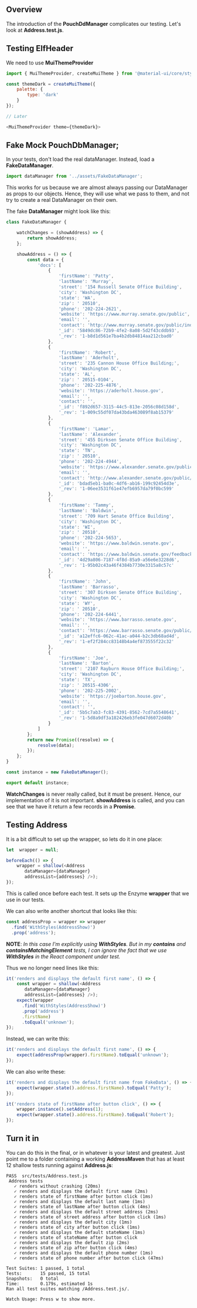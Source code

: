## Overview

The introduction of the **PouchDdManager** complicates our testing. Let's look at **Address.test.js**.

## Testing ElfHeader

We need to use **MuiThemeProvider**

```JavaScript
import { MuiThemeProvider, createMuiTheme } from '@material-ui/core/styles';

const themeDark = createMuiTheme({
    palette: {
        type: 'dark'
    }
});

// Later

<MuiThemeProvider theme={themeDark}>
```    

## Fake Mock PouchDbManager;

In your tests, don't load the real dataManager. Instead, load a **FakeDataManager**.

```javascript
import dataManager from '../assets/FakeDataManager';
```

This works for us because we are almost always passing our DataManager as props to our objects. Hence, they will use what we pass to them, and not try to create a real DataManager on their own.

The fake **DataManager** might look like this:

```javascript
class FakeDataManager {

    watchChanges = (showAddress) => {
        return showAddress;
    };

    showAddress = () => {
        const data = {
            'docs': [
                {
                    'firstName': 'Patty',
                    'lastName': 'Murray',
                    'street': '154 Russell Senate Office Building',
                    'city': 'Washington DC',
                    'state': 'WA',
                    'zip': ' 20510',
                    'phone': '202-224-2621',
                    'website': 'https://www.murray.senate.gov/public',
                    'email': '',
                    'contact': 'http://www.murray.senate.gov/public/index.cfm/contactme',
                    '_id': '5849dc86-72b9-4fe2-8a08-5d2f43cddb93',
                    '_rev': '1-b8d1d561e7ba4b2db84814aa212cbad0'
                },
                {
                    'firstName': 'Robert',
                    'lastName': 'Aderholt',
                    'street': '235 Cannon House Office Building;',
                    'city': 'Washington DC',
                    'state': 'AL',
                    'zip': ' 20515-0104',
                    'phone': '202-225-4876',
                    'website': 'https://aderholt.house.gov',
                    'email': '',
                    'contact': '',
                    '_id': 'f892d657-3115-44c5-813e-2056c08d158d',
                    '_rev': '1-009c55df07da43bda463089f8ab15379'
                },
                {
                    'firstName': 'Lamar',
                    'lastName': 'Alexander',
                    'street': '455 Dirksen Senate Office Building',
                    'city': 'Washington DC',
                    'state': 'TN',
                    'zip': ' 20510',
                    'phone': '202-224-4944',
                    'website': 'https://www.alexander.senate.gov/public',
                    'email': '',
                    'contact': 'http://www.alexander.senate.gov/public/index.cfm?p=Email',
                    '_id': 'bdad5eb1-ba0c-4df6-ab16-199c92454d3e',
                    '_rev': '1-06ee3531f61e47efb6957da79f0bc599'
                },
                {
                    'firstName': 'Tammy',
                    'lastName': 'Baldwin',
                    'street': '709 Hart Senate Office Building',
                    'city': 'Washington DC',
                    'state': 'WI',
                    'zip': ' 20510',
                    'phone': '202-224-5653',
                    'website': 'https://www.baldwin.senate.gov',
                    'email': '',
                    'contact': 'https://www.baldwin.senate.gov/feedback',
                    '_id': '4d29a806-7187-4f8d-85a9-a56e6e3228d6',
                    '_rev': '1-95b02c43a46f4384b7730e3315a8c57c'
                },
                {
                    'firstName': 'John',
                    'lastName': 'Barrasso',
                    'street': '307 Dirksen Senate Office Building',
                    'city': 'Washington DC',
                    'state': 'WY',
                    'zip': ' 20510',
                    'phone': '202-224-6441',
                    'website': 'https://www.barrasso.senate.gov',
                    'email': '',
                    'contact': 'https://www.barrasso.senate.gov/public/index.cfm/contact-form',
                    '_id': 'a12effc6-062c-41ac-a044-b2c3db68ad4d',
                    '_rev': '1-ef2f284cc83148b4a4ef873555f22c32'
                },
                {
                    'firstName': 'Joe',
                    'lastName': 'Barton',
                    'street': '2107 Rayburn House Office Building;',
                    'city': 'Washington DC',
                    'state': 'TX',
                    'zip': ' 20515-4306',
                    'phone': '202-225-2002',
                    'website': 'https://joebarton.house.gov',
                    'email': '',
                    'contact': '',
                    '_id': '5b5c7ab3-fc83-4391-8562-7cd7a5548641',
                    '_rev': '1-5d8a9df3a182426eb3fe047d6072d40b'
                }
            ]
        };
        return new Promise((resolve) => {
            resolve(data);
        });
    };
}

const instance = new FakeDataManager();

export default instance;
```

**WatchChanges** is never really called, but it must be present. Hence, our implementation of it is not important. **showAddress** is called, and you can see that we have it return a few records in a **Promise**.


## Testing Address

It is a bit difficult to set up the wrapper, so lets do it in one place:

```javascript
let  wrapper = null;

beforeEach(() => {
    wrapper = shallow(<Address
       dataManager={dataManager}
       addressList={addresses} />);
});
```    

This is called once before each test. It sets up the Enzyme **wrapper** that we use in our tests.

We can also write another shortcut that looks like this:

```javascript
const addressProp = wrapper => wrapper
  .find('WithStyles(AddressShow)')
  .prop('address');
```

**NOTE**: _In this case I'm explicitly using **WithStyles**. But in my **contains** and **containsMatchingElement** tests, I can ignore the fact that we use **WithStyles** in the React component under test._

Thus we no longer need lines like this:

```javascript
it('renders and displays the default first name', () => {
    const wrapper = shallow(<Address
       dataManager={dataManager}
       addressList={addresses} />);
    expect(wrapper
      .find('WithStyles(AddressShow)')
      .prop('address')
      .firstName)
      .toEqual('unknown');
});
```

Instead, we can write this:

```javascript
it('renders and displays the default first name', () => {        
    expect(addressProp(wrapper).firstName).toEqual('unknown');
});
```

We can also write these:

```JavaScript
it('renders and displays the default first name from FakeData', () => {
    expect(wrapper.state().address.firstName).toEqual('Patty');
});

it('renders state of firstName after button click', () => {
    wrapper.instance().setAddress(1);
    expect(wrapper.state().address.firstName).toEqual('Robert');
});
```

## Turn it in

You can do this in the final, or in whatever is your latest and greatest. Just point me to a folder containing a working **AddressMaven** that has at least 12 shallow tests running against **Address.js**:

```
PASS  src/tests/Address.test.js
 Address tests
   ✓ renders without crashing (20ms)
   ✓ renders and displays the default first name (2ms)
   ✓ renders state of firstName after button click (1ms)
   ✓ renders and displays the default last name (1ms)
   ✓ renders state of lastName after button click (4ms)
   ✓ renders and displays the default street address (2ms)
   ✓ renders state of street address after button click (1ms)
   ✓ renders and displays the default city (1ms)
   ✓ renders state of city after button click (1ms)
   ✓ renders and displays the default stateName (1ms)
   ✓ renders state of stateName after button click
   ✓ renders and displays the default zip (2ms)
   ✓ renders state of zip after button click (4ms)
   ✓ renders and displays the default phone number (1ms)
   ✓ renders state of phone number after button click (47ms)

Test Suites: 1 passed, 1 total
Tests:       15 passed, 15 total
Snapshots:   0 total
Time:        0.179s, estimated 1s
Ran all test suites matching /Address.test.js/.

Watch Usage: Press w to show more.
```
